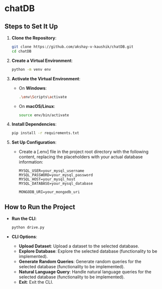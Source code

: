 # chatDB

## Steps to Set It Up

1. **Clone the Repository**:

   ```sh
   git clone https://github.com/akshay-v-kaushik/chatDB.git
   cd chatDB
   ```

2. **Create a Virtual Environment**:

   ```sh
   python -m venv env
   ```

3. **Activate the Virtual Environment**:

   - On **Windows**:
     ```sh
     .\env\Scripts\activate
     ```
   - On **macOS/Linux**:
     ```sh
     source env/bin/activate
     ```

4. **Install Dependencies**:

   ```sh
   pip install -r requirements.txt
   ```

5. **Set Up Configuration**:

   - Create a [.env] file in the project root directory with the following content, replacing the placeholders with your actual database information:

     ```plaintext
     MYSQL_USER=your_mysql_username
     MYSQL_PASSWORD=your_mysql_password
     MYSQL_HOST=your_mysql_host
     MYSQL_DATABASE=your_mysql_database

     MONGODB_URI=your_mongodb_uri
     ```

## How to Run the Project

- **Run the CLI**:

  ```sh
  python drive.py
  ```

- **CLI Options**:
  - **Upload Dataset**: Upload a dataset to the selected database.
  - **Explore Database**: Explore the selected database (functionality to be implemented).
  - **Generate Random Queries**: Generate random queries for the selected database (functionality to be implemented).
  - **Natural Language Query**: Handle natural language queries for the selected database (functionality to be implemented).
  - **Exit**: Exit the CLI.
